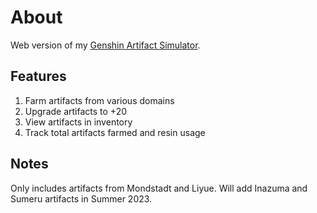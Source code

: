 # About
Web version of my [Genshin Artifact Simulator](https://github.com/trwstin/GenAS).

## Features
1. Farm artifacts from various domains
2. Upgrade artifacts to +20
3. View artifacts in inventory
4. Track total artifacts farmed and resin usage

## Notes
Only includes artifacts from Mondstadt and Liyue.
Will add Inazuma and Sumeru artifacts in Summer 2023.
